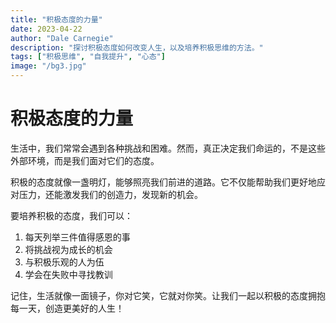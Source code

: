 ```yaml
---
title: "积极态度的力量"
date: 2023-04-22
author: "Dale Carnegie"
description: "探讨积极态度如何改变人生，以及培养积极思维的方法。"
tags: ["积极思维", "自我提升", "心态"]
image: "/bg3.jpg"
---
```


# 积极态度的力量

生活中，我们常常会遇到各种挑战和困难。然而，真正决定我们命运的，不是这些外部环境，而是我们面对它们的态度。

积极的态度就像一盏明灯，能够照亮我们前进的道路。它不仅能帮助我们更好地应对压力，还能激发我们的创造力，发现新的机会。

要培养积极的态度，我们可以：

1. 每天列举三件值得感恩的事
2. 将挑战视为成长的机会
3. 与积极乐观的人为伍
4. 学会在失败中寻找教训

记住，生活就像一面镜子，你对它笑，它就对你笑。让我们一起以积极的态度拥抱每一天，创造更美好的人生！
